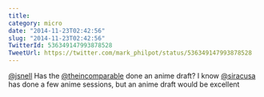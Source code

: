 ```yaml
---
title: 
category: micro
date: "2014-11-23T02:42:56"
slug: "2014-11-23T02:42:56"
TwitterId: 536349147993878528
TweetUrl: https://twitter.com/mark_philpot/status/536349147993878528
---
```


[@jsnell](https://twitter.com/jsnell) Has the
[@theincomparable](https://twitter.com/theincomparable) done an anime draft? I
know [@siracusa](https://twitter.com/siracusa) has done a few anime sessions,
but an anime draft would be excellent
